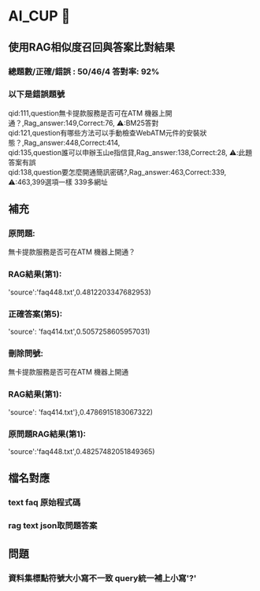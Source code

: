 # AI_CUP :memo:
## 使用RAG相似度召回與答案比對結果  
### 總題數/正確/錯誤 : 50/46/4 答對率: 92%
### 以下是錯誤題號  
qid:111,question無卡提款服務是否可在ATM 機器上開通？,Rag_answer:149,Correct:76,  ⚠️:BM25答對  
qid:121,question有哪些方法可以手動檢查WebATM元件的安裝狀態？,Rag_answer:448,Correct:414,  
qid:135,question誰可以申辦玉山e指信貸,Rag_answer:138,Correct:28,  ⚠️:此題答案有誤  
qid:138,question要怎麼開通簡訊密碼?,Rag_answer:463,Correct:339,   ⚠️:463,399選項一樣 339多網址
## 補充  
### 原問題:     
無卡提款服務是否可在ATM 機器上開通？  
### RAG結果(第1):
'source':'faq448.txt',0.4812203347682953)  
### 正確答案(第5):  
'source': 'faq414.txt',0.5057258605957031)
### 刪除問號:
無卡提款服務是否可在ATM 機器上開通  
### RAG結果(第1):
'source': 'faq414.txt'},0.4786915183067322)
### 原問題RAG結果(第1):
'source':'faq448.txt',0.48257482051849365)
## 檔名對應
### text faq 原始程式碼  
### rag text json取問題答案  
## 問題  
### 資料集標點符號大小寫不一致 query統一補上小寫'?'
### 
